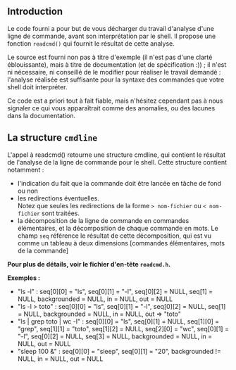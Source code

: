 Introduction
------------
Le code fourni a pour but de vous décharger du travail d'analyse d'une ligne de commande,
avant son interprétation par le shell. Il propose une fonction `readcmd()` qui fournit
le résultat de cette analyse.

Le source est fourni non pas à titre d'exemple (il n'est pas d'une clarté éblouissante),
mais à titre de documentation (et de spécification :)) ;  il n'est ni
 nécessaire, ni conseillé de le modifier pour réaliser le travail demandé : l'analyse
 réalisée est suffisante pour la syntaxe des commandes que votre shell doit interpréter.
 
 Ce code est a priori tout à fait fiable, mais n'hésitez cependant pas à nous signaler 
 ce qui vous apparaîtrait comme des anomalies, ou des lacunes dans la documentation.

La structure `cmdline`
----------------------
L'appel à readcmd() retourne une structure cmdline, qui contient le résultat de l'analyse
de la ligne de commande pour le shell.
Cette structure contient notamment :

- l'indication du fait que la commande doit être lancée en tâche de fond ou non
- les redirections éventuelles.  
  Notez que seules les redirections de la forme `> nom-fichier` ou `< nom-fichier` sont traitées.
- la décomposition de la ligne de commande en commandes élémentaires, et la décomposition
 de chaque commande en mots. Le champ `seq` référence le résultat de cette décomposition,
 qui est vu comme un tableau à deux dimensions [commandes élémentaires, mots de la commande]
 
 **Pour plus de détails, voir le fichier d'en-tête `readcmd.h`.**
 
**Exemples :**

- "ls -l" : seq[0][0] = "ls", seq[0][1] = "-l", seq[0][2] = NULL, seq[1] = NULL, backgrounded = NULL, in = NULL, out = NULL
- "ls -l > toto" : seq[0][0] = "ls", seq[0][1] = "-l", seq[0][2] = NULL,
 seq[1] = NULL, backgrounded = NULL, in = NULL, out => "toto"
- "ls | grep toto | wc -l" : seq[0][0] = "ls", seq[0][1] = NULL, 
seq[1][0] = "grep", seq[1][1] = "toto",  seq[1][2] = NULL, 
seq[2][0] = "wc", seq[0][1] = "-l", seq[0][2] = NULL,
seq[3] = NULL, backgrounded = NULL, in = NULL, out = NULL
- "sleep 100 &" : seq[0][0] = "sleep", seq[0][1] = "20",  backgrounded != NULL, in = NULL, out = NULL